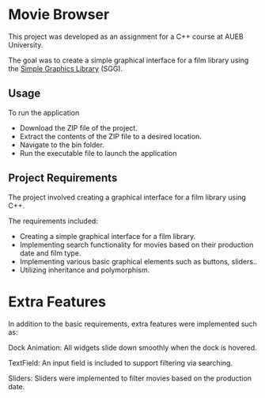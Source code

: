 
# Movie Browser

This project was developed as an assignment for a C++ course at AUEB University. 

The goal was to create a simple graphical interface for a film library using the [Simple Graphics Library](https://github.com/cgaueb/sgg) (SGG).

## Usage
To run the application
- Download the ZIP file of the project.
- Extract the contents of the ZIP file to a desired location.
- Navigate to the bin folder.
- Run the executable file to launch the application

## Project Requirements
The project involved creating a graphical interface for a film library using C++. 

The requirements included:
- Creating a simple graphical interface for a film library.
- Implementing search functionality for movies based on their production date and film type.
- Implementing various basic graphical elements such as buttons, sliders..
- Utilizing inheritance and polymorphism.


# Extra Features

In addition to the basic requirements, extra features were implemented such as:

Dock Animation: All widgets slide down smoothly when the dock is hovered.

TextField: An input field is included to support filtering via searching.

Sliders: Sliders were implemented to filter movies based on the production date.
